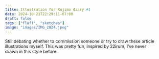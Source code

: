 ```yaml
---
title: Illustration for Kojima diary #1 
date: 2024-10-21T22:29:11-07:00
draft: false
tags: ["fluff", "sketches"]
image: "images/IMG_2824.jpeg"
---
```


Still debating whether to commission someone or try to draw these article illustrations myself. This was pretty fun, inspired by 22irum, I’ve never drawn in this style before. 